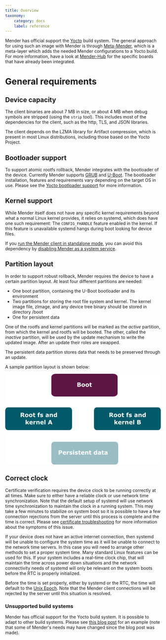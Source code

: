 ```yaml
---
title: Overview
taxonomy:
    category: docs
    label: reference
---
```


Mender has official support the [Yocto](https://yoctoproject.org) build system.
The general approach for using such an image with Mender is through
[Meta-Mender](https://github.com/mendersoftware/meta-mender), which is a
meta-layer which adds the needed Mender configurations to a Yocto build. For
more information, have a look at
[Mender-Hub](https://hub.mender.io/c/board-integrations/yocto-project/10) for
the specific boards that have already been integrated.


# General requirements

## Device capacity

The client binaries are about 7 MB in size, or about 4 MB when debug symbols are
stripped (using the `strip` tool). This includes most of the dependencies for
the client, such as the http, TLS, and JSON libraries.

The client depends on the LZMA library for Artifact compression, which is
present in most Linux distributions, including those based on the Yocto Project.

## Bootloader support

To support atomic rootfs rollback, Mender integrates with the bootloader of the
device. Currently Mender supports
[GRUB](https://www.gnu.org/software/grub/?target=_blank) and
[U-Boot](http://www.denx.de/wiki/U-Boot?target=_blank). The bootloader
installation, features and requirements vary depending on the target OS in use.
Please see the [Yocto bootloader support](../yocto-project/bootloader-support)
for more information.

## Kernel support

While Mender itself does not have any specific kernel requirements beyond what a
normal Linux kernel provides, it relies on systemd, which does have one such
requirement: The `CONFIG_FHANDLE` feature enabled in the kernel. If this feature
is unavailable systemd hangs during boot looking for device files.

If you [run the Mender client in standalone
mode](../../architecture/overview#modes-of-operation), you can avoid this
dependency by [disabling Mender as a system
service](../../artifacts/yocto-project/image-configuration#disabling-mender-as-a-system-service).

## Partition layout

In order to support robust rollback, Mender requires the device to have a
certain partition layout. At least four different partitions are needed:
* One boot partition, containing the U-Boot bootloader and its environment
* Two partitions for storing the root file system and kernel. The kernel image
  file, zImage, and any device tree binary should be stored in directory /boot
* One for persistent data

One of the rootfs and kernel partitions will be marked as the *active*
partition, from which the kernel and rootfs will be booted. The other, called
the *inactive* partition, will be used by the update mechanism to write the
updated image. After an update their roles are swapped.

The persistent data partition stores data that needs to be preserved through an
update.

A sample partition layout is shown below:

![Mender client partition layout](mender_client_partition_layout.png)

## Correct clock

Certificate verification requires the device clock to be running correctly at
all times. Make sure to either have a reliable clock or use network time
synchronization. Note that the default setup of systemd will use network time
synchronization to maintain the clock in a running system. This may take a few
minutes to stabilize on system boot so it is possible to have a few connection
rejections from the server until this process is complete and the time is
correct. Please see [certificate
troubleshooting](../../troubleshooting/mender-client#certificate-expired-or-not-yet-valid)
for more information about the symptoms of this issue.

If your device does not have an active internet connection, then systemd will be
unable to configure the system time as it will be unable to connect to the
network time servers. In this case you will need to arrange other methods to set
a proper system time. Many standard Linux features can be used for this. If your
system includes a real-time clock chip, that will maintain the time across power
down situations and the network connectivity needs of systemd will only be
relevant on the system boots before the RTC is properly initialized.

Before the time is set properly, either by systemd or the RTC, the time will
default to the [Unix
Epoch](https://en.wikipedia.org/wiki/Unix_time?target=_blank). Note that the
Mender client connections will be rejected by the server until this situation is
resolved.

### Unsupported build systems

Mender has official support for the Yocto build system. It is possible to adapt
to other build systems. Please see [this blog
post](https://mender.io/blog/porting-mender-to-a-non-yocto-build-system?target=_blank)
for an example (note that some of Mender's needs may have changed since the blog
post was made).
